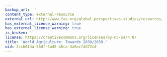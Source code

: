 ```yaml
---
backup_url: ''
content_type: external-resource
external_url: http://www.fao.org/global-perspectives-studies/resources/detail/en/c/411108/
has_external_licence_warning: true
has_external_license_warning: true
is_broken: ''
license: https://creativecommons.org/licenses/by-nc-sa/4.0/
title: 'World Agriculture: Towards 2030/2050.'
uid: 2ccb014a-56df-4a48-a5ca-3a0acfdd72cd
---
```

